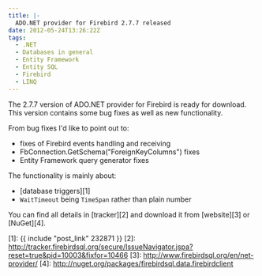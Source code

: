 ```yaml
---
title: |-
  ADO.NET provider for Firebird 2.7.7 released
date: 2012-05-24T13:26:22Z
tags:
  - .NET
  - Databases in general
  - Entity Framework
  - Entity SQL
  - Firebird
  - LINQ
---
```

The 2.7.7 version of ADO.NET provider for Firebird is ready for download. This version contains some bug fixes as well as new functionality.

From bug fixes I'd like to point out to:

* fixes of Firebird events handling and receiving
* FbConnection.GetSchema("ForeignKeyColumns") fixes
* Entity Framework query generator fixes

The functionality is mainly about:

* [database triggers][1]
* `WaitTimeout` being `TimeSpan` rather than plain number

You can find all details in [tracker][2] and download it from [website][3] or [NuGet][4].

[1]: {{ include "post_link" 232871 }}
[2]: http://tracker.firebirdsql.org/secure/IssueNavigator.jspa?reset=true&pid=10003&fixfor=10466
[3]: http://www.firebirdsql.org/en/net-provider/
[4]: http://nuget.org/packages/firebirdsql.data.firebirdclient